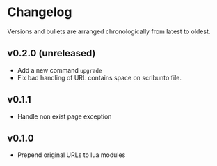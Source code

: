 # Changelog

Versions and bullets are arranged chronologically from latest to oldest.

## v0.2.0 (unreleased)

- Add a new command `upgrade`
- Fix bad handling of URL contains space on scribunto file.

## v0.1.1

- Handle non exist page exception

## v0.1.0

- Prepend original URLs to lua modules
